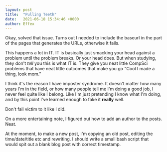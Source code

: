```yaml
---
layout: post
title:  "Pulling Teeth"
date:   2021-06-18 15:34:46 +0000
author: Effex
---
```


Okay, solved that issue. Turns out I needed to include the baseurl in the part of the pages that generates the URLs, otherwise it fails.

This happens a lot in IT. IT is basically just smacking your head against a problem until the problem breaks. Or your head does. But when studying, they don't *tell* you this is what IT is. They give you neat little CompSci problems that have neat little outcomes that make you go "Cool I made a thing, look mom."

I think it's the reason I have imposter syndrome. It doesn't matter how many years I'm in the field, or how many people tell me I'm doing a good job, I never feel quite like I belong. Like I'm just pretending I know what I'm doing, and by this point I've learned enough to fake it **really** well.

Don't fall victim to it like I did.

On a more entertaining note, I figured out how to add an author to the posts. Neat.

At the moment, to make a new post, I'm copying an old post, editing the time/date/title etc and rewriting. I should write a small bash script that would spit out a blank blog post with correct timestamp.
